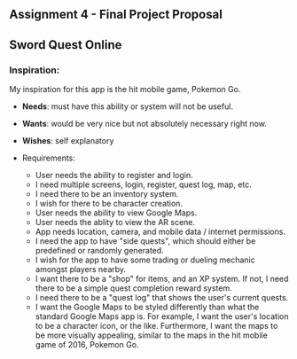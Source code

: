 ## Assignment  4 - Final Project Proposal
## Sword Quest Online
### Inspiration:
My inspiration for this app is the hit mobile game, Pokemon Go.
- **Needs**: must have this ability or system will not be useful.
- **Wants**: would be very nice but not absolutely necessary right now.
- **Wishes**: self explanatory

- Requirements:
  - User needs the ability to register and login.
  - I need multiple screens, login, register, quest log, map, etc.
  - I need there to be an inventory system.
  - I wish for there to be character creation.
  - User needs the ability to view Google Maps.
  - User needs the ablity to view the AR scene.
  - App needs location, camera, and mobile data / internet permissions.
  - I need the app to have "side quests", which should either be predefined or randomly generated.
  - I wish for the app to have some trading or dueling mechanic amongst players nearby.
  - I want there to be a "shop" for items, and an XP system. If not, I need there to be a simple quest completion reward system.
  - I need there to be a "quest log" that shows the user's current quests.
  - I want the Google Maps to be styled differently than what the standard Google Maps app is. For example, I want the user's location to be a character icon, or the like. Furthermore, I want the maps to be more visually appealing, similar to the maps in the hit mobile game of 2016, Pokemon Go.
